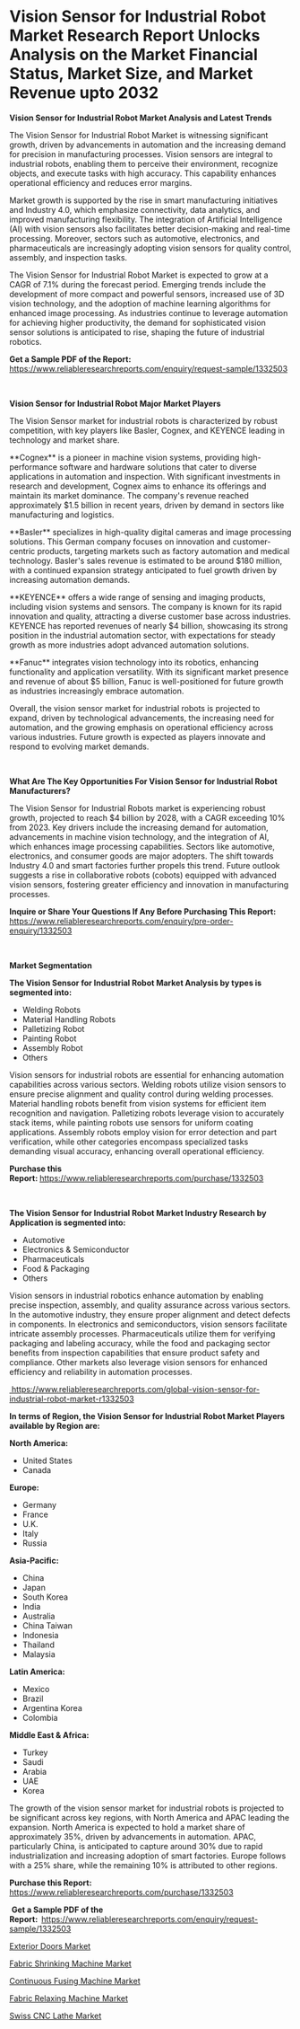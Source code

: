 <p><h1>Vision Sensor for Industrial Robot Market Research Report Unlocks Analysis on the Market Financial Status, Market Size, and Market Revenue upto 2032</h1></p><p><strong>Vision Sensor for Industrial Robot Market Analysis and Latest Trends</strong></p>
<p><p>The Vision Sensor for Industrial Robot Market is witnessing significant growth, driven by advancements in automation and the increasing demand for precision in manufacturing processes. Vision sensors are integral to industrial robots, enabling them to perceive their environment, recognize objects, and execute tasks with high accuracy. This capability enhances operational efficiency and reduces error margins.</p><p>Market growth is supported by the rise in smart manufacturing initiatives and Industry 4.0, which emphasize connectivity, data analytics, and improved manufacturing flexibility. The integration of Artificial Intelligence (AI) with vision sensors also facilitates better decision-making and real-time processing. Moreover, sectors such as automotive, electronics, and pharmaceuticals are increasingly adopting vision sensors for quality control, assembly, and inspection tasks.</p><p>The Vision Sensor for Industrial Robot Market is expected to grow at a CAGR of 7.1% during the forecast period. Emerging trends include the development of more compact and powerful sensors, increased use of 3D vision technology, and the adoption of machine learning algorithms for enhanced image processing. As industries continue to leverage automation for achieving higher productivity, the demand for sophisticated vision sensor solutions is anticipated to rise, shaping the future of industrial robotics.</p></p>
<p><strong>Get a Sample PDF of the Report:&nbsp;</strong> <a href="https://www.reliableresearchreports.com/enquiry/request-sample/1332503?utm_campaign=3444&utm_medium=2&utm_source=Github&utm_content=ia&utm_term=24032025&utm_id=vision-sensor-for-industrial-robot">https://www.reliableresearchreports.com/enquiry/request-sample/1332503</a></p>
<p>&nbsp;</p>
<p><strong>Vision Sensor for Industrial Robot Major Market Players</strong></p>
<p><p>The Vision Sensor market for industrial robots is characterized by robust competition, with key players like Basler, Cognex, and KEYENCE leading in technology and market share. </p><p>**Cognex** is a pioneer in machine vision systems, providing high-performance software and hardware solutions that cater to diverse applications in automation and inspection. With significant investments in research and development, Cognex aims to enhance its offerings and maintain its market dominance. The company's revenue reached approximately $1.5 billion in recent years, driven by demand in sectors like manufacturing and logistics.</p><p>**Basler** specializes in high-quality digital cameras and image processing solutions. This German company focuses on innovation and customer-centric products, targeting markets such as factory automation and medical technology. Basler's sales revenue is estimated to be around $180 million, with a continued expansion strategy anticipated to fuel growth driven by increasing automation demands.</p><p>**KEYENCE** offers a wide range of sensing and imaging products, including vision systems and sensors. The company is known for its rapid innovation and quality, attracting a diverse customer base across industries. KEYENCE has reported revenues of nearly $4 billion, showcasing its strong position in the industrial automation sector, with expectations for steady growth as more industries adopt advanced automation solutions.</p><p>**Fanuc** integrates vision technology into its robotics, enhancing functionality and application versatility. With its significant market presence and revenue of about $5 billion, Fanuc is well-positioned for future growth as industries increasingly embrace automation.</p><p>Overall, the vision sensor market for industrial robots is projected to expand, driven by technological advancements, the increasing need for automation, and the growing emphasis on operational efficiency across various industries. Future growth is expected as players innovate and respond to evolving market demands.</p></p>
<p>&nbsp;</p>
<p><strong>What Are The Key Opportunities For Vision Sensor for Industrial Robot Manufacturers?</strong></p>
<p><p>The Vision Sensor for Industrial Robots market is experiencing robust growth, projected to reach $4 billion by 2028, with a CAGR exceeding 10% from 2023. Key drivers include the increasing demand for automation, advancements in machine vision technology, and the integration of AI, which enhances image processing capabilities. Sectors like automotive, electronics, and consumer goods are major adopters. The shift towards Industry 4.0 and smart factories further propels this trend. Future outlook suggests a rise in collaborative robots (cobots) equipped with advanced vision sensors, fostering greater efficiency and innovation in manufacturing processes.</p></p>
<p><strong>Inquire or Share Your Questions If Any Before Purchasing This Report:</strong> <a href="https://www.reliableresearchreports.com/enquiry/pre-order-enquiry/1332503?utm_campaign=3444&utm_medium=2&utm_source=Github&utm_content=ia&utm_term=24032025&utm_id=vision-sensor-for-industrial-robot">https://www.reliableresearchreports.com/enquiry/pre-order-enquiry/1332503</a></p>
<p>&nbsp;</p>
<p><strong>Market Segmentation</strong></p>
<p><strong>The Vision Sensor for Industrial Robot Market Analysis by types is segmented into:</strong></p>
<p><ul><li>Welding Robots</li><li>Material Handling Robots</li><li>Palletizing Robot</li><li>Painting Robot</li><li>Assembly Robot</li><li>Others</li></ul></p>
<p><p>Vision sensors for industrial robots are essential for enhancing automation capabilities across various sectors. Welding robots utilize vision sensors to ensure precise alignment and quality control during welding processes. Material handling robots benefit from vision systems for efficient item recognition and navigation. Palletizing robots leverage vision to accurately stack items, while painting robots use sensors for uniform coating applications. Assembly robots employ vision for error detection and part verification, while other categories encompass specialized tasks demanding visual accuracy, enhancing overall operational efficiency.</p></p>
<p><strong>Purchase this Report:&nbsp;</strong><a href="https://www.reliableresearchreports.com/purchase/1332503?utm_campaign=3444&utm_medium=2&utm_source=Github&utm_content=ia&utm_term=24032025&utm_id=vision-sensor-for-industrial-robot">https://www.reliableresearchreports.com/purchase/1332503</a></p>
<p>&nbsp;</p>
<p><strong>The Vision Sensor for Industrial Robot Market Industry Research by Application is segmented into:</strong></p>
<p><ul><li>Automotive</li><li>Electronics & Semiconductor</li><li>Pharmaceuticals</li><li>Food & Packaging</li><li>Others</li></ul></p>
<p><p>Vision sensors in industrial robotics enhance automation by enabling precise inspection, assembly, and quality assurance across various sectors. In the automotive industry, they ensure proper alignment and detect defects in components. In electronics and semiconductors, vision sensors facilitate intricate assembly processes. Pharmaceuticals utilize them for verifying packaging and labeling accuracy, while the food and packaging sector benefits from inspection capabilities that ensure product safety and compliance. Other markets also leverage vision sensors for enhanced efficiency and reliability in automation processes.</p></p>
<p><a href="https://www.reliableresearchreports.com/global-vision-sensor-for-industrial-robot-market-r1332503?utm_campaign=3444&utm_medium=2&utm_source=Github&utm_content=ia&utm_term=24032025&utm_id=vision-sensor-for-industrial-robot">&nbsp;https://www.reliableresearchreports.com/global-vision-sensor-for-industrial-robot-market-r1332503</a></p>
<p><strong>In terms of Region, the Vision Sensor for Industrial Robot Market Players available by Region are:</strong></p>
<p>
    <p> <strong> North America: </strong>
        <ul>
            <li>United States</li>
            <li>Canada</li>
        </ul>
        </p> 
    <p> <strong> Europe: </strong>
        <ul>
            <li>Germany</li>
            <li>France</li>
            <li>U.K.</li>
            <li>Italy</li>
            <li>Russia</li>
        </ul>
        </p> 
    <p> <strong> Asia-Pacific: </strong>
        <ul>
            <li>China</li>
            <li>Japan</li>
            <li>South Korea</li>
            <li>India</li>
            <li>Australia</li>
            <li>China Taiwan</li>
            <li>Indonesia</li>
            <li>Thailand</li>
            <li>Malaysia</li>
        </ul>
        </p> 
    <p> <strong> Latin America: </strong>
        <ul>
            <li>Mexico</li>
            <li>Brazil</li>
            <li>Argentina Korea</li>
            <li>Colombia</li>
        </ul>
        </p> 
    <p> <strong> Middle East & Africa: </strong>
        <ul>
            <li>Turkey</li>
            <li>Saudi</li>
            <li>Arabia</li>
            <li>UAE</li>
            <li>Korea</li>
        </ul>
    </p>
    </p>
<p><p>The growth of the vision sensor market for industrial robots is projected to be significant across key regions, with North America and APAC leading the expansion. North America is expected to hold a market share of approximately 35%, driven by advancements in automation. APAC, particularly China, is anticipated to capture around 30% due to rapid industrialization and increasing adoption of smart factories. Europe follows with a 25% share, while the remaining 10% is attributed to other regions.</p></p>
<p><strong>Purchase this Report: </strong><a href="https://www.reliableresearchreports.com/purchase/1332503?utm_campaign=3444&utm_medium=2&utm_source=Github&utm_content=ia&utm_term=24032025&utm_id=vision-sensor-for-industrial-robot">https://www.reliableresearchreports.com/purchase/1332503</a></p>
<p>&nbsp;<strong>Get a Sample PDF of the Report:&nbsp;&nbsp;</strong><a href="https://www.reliableresearchreports.com/enquiry/request-sample/1332503?utm_campaign=3444&utm_medium=2&utm_source=Github&utm_content=ia&utm_term=24032025&utm_id=vision-sensor-for-industrial-robot">https://www.reliableresearchreports.com/enquiry/request-sample/1332503</a></p>
<p><strong></strong></p>
<p><p><a href="https://www.linkedin.com/pulse/growth-segmentation-123-cagr-forecast-exterior-doors-market-ccxve?utm_campaign=3444&utm_medium=2&utm_source=Github&utm_content=ia&utm_term=24032025&utm_id=vision-sensor-for-industrial-robot">Exterior Doors Market</a></p><p><a href="https://www.linkedin.com/pulse/fabric-shrinking-machine-market-size-forecast-from-2025-2032-fhpfe?utm_campaign=3444&utm_medium=2&utm_source=Github&utm_content=ia&utm_term=24032025&utm_id=vision-sensor-for-industrial-robot">Fabric Shrinking Machine Market</a></p><p><a href="https://www.linkedin.com/pulse/continuous-fusing-machine-market-analysis-highlights-growth-ma2ge?utm_campaign=3444&utm_medium=2&utm_source=Github&utm_content=ia&utm_term=24032025&utm_id=vision-sensor-for-industrial-robot">Continuous Fusing Machine Market</a></p><p><a href="https://www.linkedin.com/pulse/industry-breakdown-fabric-relaxing-machine-market-size-growth-xncse?utm_campaign=3444&utm_medium=2&utm_source=Github&utm_content=ia&utm_term=24032025&utm_id=vision-sensor-for-industrial-robot">Fabric Relaxing Machine Market</a></p><p><a href="https://www.linkedin.com/pulse/market-growth-swiss-cnc-lathe-sector-2025-2032-emerging-trends-ixvne?utm_campaign=3444&utm_medium=2&utm_source=Github&utm_content=ia&utm_term=24032025&utm_id=vision-sensor-for-industrial-robot">Swiss CNC Lathe Market</a></p></p>